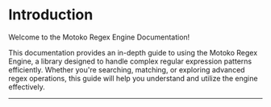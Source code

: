 # Introduction

Welcome to the Motoko Regex Engine Documentation!

This documentation provides an in-depth guide to using the Motoko Regex Engine, a library designed to handle complex regular expression patterns efficiently. Whether you're searching, matching, or exploring advanced regex operations, this guide will help you understand and utilize the engine effectively.

---
